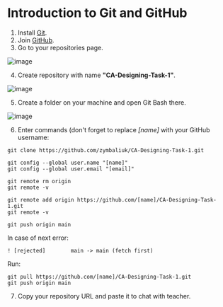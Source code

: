 # Introduction to Git and GitHub

1. Install [Git](https://git-scm.com/downloads/).
2. Join [GitHub](https://github.com/join/).
3. Go to your repositories page.

![image](https://user-images.githubusercontent.com/110683229/185362494-c139fd3b-44fb-472e-a99f-00c533487f51.png)

4. Create repository with name **"CA-Designing-Task-1"**.

![image](https://user-images.githubusercontent.com/110683229/185362517-a491306c-8e25-4759-8136-9d3ff990246c.png)

5. Create a folder on your machine and open Git Bash there.

![image](https://user-images.githubusercontent.com/110683229/185366002-5820e5d2-7d7b-498a-9457-b84bab79b8a9.png)

6. Enter commands (don't forget to replace *[name]* with your GitHub username:
```
git clone https://github.com/zymbaliuk/CA-Designing-Task-1.git

git config --global user.name "[name]"
git config --global user.email "[email]"

git remote rm origin
git remote -v

git remote add origin https://github.com/[name]/CA-Designing-Task-1.git
git remote -v 

git push origin main
```
In case of next error:
```
! [rejected]        main -> main (fetch first)
```
Run:
```
git pull https://github.com/[name]/CA-Designing-Task-1.git
git push origin main
```
7. Copy your repository URL and paste it to chat with teacher.
